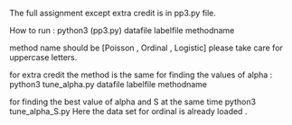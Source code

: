The full assignment except extra credit is in pp3.py file. 



How to run :
python3 (pp3.py) datafile labelfile methodname

method name should be [Poisson , Ordinal , Logistic]
please take care for uppercase letters.

for extra credit the method is the same for finding the values of alpha :
python3 tune_alpha.py datafile labelfile methodname

for finding the best value of alpha and S at the same time 
python3 tune_alpha_S.py
Here the data set for ordinal is already loaded .